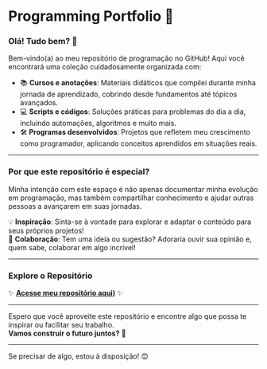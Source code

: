 
# **Programming Portfolio** 🚀

### **Olá! Tudo bem?** 👋  

Bem-vindo(a) ao meu repositório de programação no GitHub! Aqui você encontrará uma coleção cuidadosamente organizada com:  

- 📚 **Cursos e anotações**: Materiais didáticos que compilei durante minha jornada de aprendizado, cobrindo desde fundamentos até tópicos avançados.  
- 💻 **Scripts e códigos**: Soluções práticas para problemas do dia a dia, incluindo automações, algoritmos e muito mais.  
- 🛠️ **Programas desenvolvidos**: Projetos que refletem meu crescimento como programador, aplicando conceitos aprendidos em situações reais.

---

### **Por que este repositório é especial?**  
Minha intenção com este espaço é não apenas documentar minha evolução em programação, mas também compartilhar conhecimento e ajudar outras pessoas a avançarem em suas jornadas.  

💡 **Inspiração**: Sinta-se à vontade para explorar e adaptar o conteúdo para seus próprios projetos!  
🤝 **Colaboração**: Tem uma ideia ou sugestão? Adoraria ouvir sua opinião e, quem sabe, colaborar em algo incrível!  

---

### **Explore o Repositório**  
✨ **[Acesse meu repositório aqui](https://github.com/Ridd1kulusC0d3r/Programming/blob/main/repos/sitemap.md))** ✨  

---

Espero que você aproveite este repositório e encontre algo que possa te inspirar ou facilitar seu trabalho.  
**Vamos construir o futuro juntos?** 🚀  

---  

Se precisar de algo, estou à disposição! 😊
